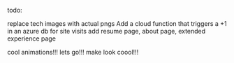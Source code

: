 todo:

replace tech images with actual pngs
Add a cloud function that triggers a +1 in an azure db for site visits
add resume page, about page, extended experience page

cool animations!!! lets go!!! make look coool!!!
